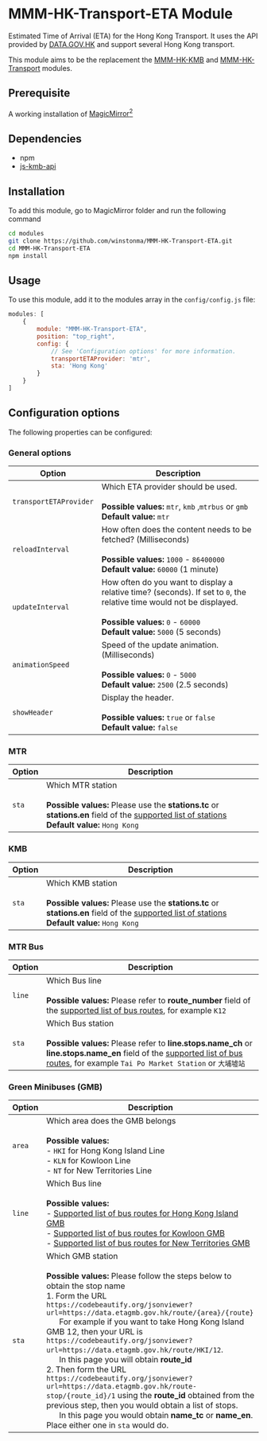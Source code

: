 # MMM-HK-Transport-ETA Module

Estimated Time of Arrival (ETA) for the Hong Kong Transport. It uses the API provided by [DATA.GOV.HK](https://data.gov.hk/) and support several Hong Kong transport.

This module aims to be the replacement the [MMM-HK-KMB](https://github.com/winstonma/MMM-HK-KMB) and [MMM-HK-Transport](https://github.com/winstonma/MMM-HK-Transport) modules.

## Prerequisite
A working installation of [MagicMirror<sup>2</sup>](https://github.com/MichMich/MagicMirror)
 
## Dependencies
  * npm
  * [js-kmb-api](https://github.com/miklcct/js-kmb-api)

## Installation
To add this module, go to MagicMirror folder and run the following command
```bash
cd modules
git clone https://github.com/winstonma/MMM-HK-Transport-ETA.git
cd MMM-HK-Transport-ETA
npm install
```

## Usage

To use this module, add it to the modules array in the `config/config.js` file:

````javascript
modules: [
	{
		module: "MMM-HK-Transport-ETA",
		position: "top_right",
		config: {
			// See 'Configuration options' for more information.
			transportETAProvider: 'mtr',
			sta: 'Hong Kong'
		}
	}
]
````


## Configuration options

The following properties can be configured:

### General options
| Option                       | Description
| ---------------------------- | -----------
| `transportETAProvider`            | Which ETA provider should be used. <br><br> **Possible values:** `mtr`, `kmb` ,`mtrbus` or `gmb`<br> **Default value:** `mtr`
| `reloadInterval`             | How often does the content needs to be fetched? (Milliseconds) <br><br> **Possible values:** `1000` - `86400000` <br> **Default value:** `60000` (1 minute)
| `updateInterval`   | How often do you want to display a relative time? (seconds). If set to `0`, the relative time would not be displayed.<br><br>  **Possible values:** `0` - `60000` <br> **Default value:** `5000` (5 seconds)
| `animationSpeed`   | Speed of the update animation. (Milliseconds) <br><br> **Possible values:** `0` - `5000` <br> **Default value:** `2500` (2.5 seconds)
| `showHeader`       | Display the header. <br><br> **Possible values:** `true` or `false` <br> **Default value:** `false`

### MTR

| Option                       | Description
| ---------------------------- | -----------
| `sta`                    | Which MTR station <br><br> **Possible values:** Please use the **stations.tc** or **stations.en** field of the [supported list of stations](https://codebeautify.org/jsonviewer?url=https://raw.githubusercontent.com/kirosc/telegram-hketa/master/data/mtr-lines.json)<br> **Default value:** `Hong Kong`

### KMB

| Option                       | Description
| ---------------------------- | -----------
| `sta`                    | Which KMB station <br><br> **Possible values:** Please use the **stations.tc** or **stations.en** field of the [supported list of stations](https://codebeautify.org/jsonviewer?url=https://raw.githubusercontent.com/kirosc/telegram-hketa/master/data/mtr-lines.json)<br> **Default value:** `Hong Kong`

### MTR Bus

| Option                       | Description
| ---------------------------- | -----------
| `line`                 | Which Bus line <br><br> **Possible values:** Please refer to **route_number** field of the [supported list of bus routes](https://codebeautify.org/jsonviewer?url=https://raw.githubusercontent.com/kirosc/telegram-hketa/master/data/routes-mtr.json), for example `K12`
| `sta`                    | Which Bus station <br><br> **Possible values:** Please refer to **line.stops.name_ch** or  **line.stops.name_en** field of the [supported list of bus routes](https://codebeautify.org/jsonviewer?url=https://raw.githubusercontent.com/kirosc/telegram-hketa/master/data/routes-mtr.json), for example `Tai Po Market Station` or `大埔墟站`

### Green Minibuses (GMB)

| Option                       | Description
| ---------------------------- | -----------
| `area`                 | Which area does the GMB belongs <br><br> **Possible values:**<br>- `HKI` for Hong Kong Island Line<br>- `KLN` for Kowloon Line<br>- `NT` for New Territories Line
| `line`                 | Which Bus line <br><br> **Possible values:**<br>- [Supported list of bus routes for Hong Kong Island GMB](https://data.etagmb.gov.hk/route/HKI)<br>- [Supported list of bus routes for Kowloon GMB](https://data.etagmb.gov.hk/route/KLN)<br>- [Supported list of bus routes for New Territories GMB](https://data.etagmb.gov.hk/route/NT)
| `sta`                    | Which GMB station <br><br> **Possible values:** Please follow the steps below to obtain the stop name<br>1. Form the URL `https://codebeautify.org/jsonviewer?url=https://data.etagmb.gov.hk/route/{area}/{route}`<br>&nbsp;&nbsp;&nbsp;&nbsp;&nbsp;&nbsp;For example if you want to take Hong Kong Island GMB 12, then your URL is `https://codebeautify.org/jsonviewer?url=https://data.etagmb.gov.hk/route/HKI/12`.<br>&nbsp;&nbsp;&nbsp;&nbsp;&nbsp;&nbsp;In this page you will obtain **route_id**<br>2. Then form the URL `https://codebeautify.org/jsonviewer?url=https://data.etagmb.gov.hk/route-stop/{route_id}/1` using the **route_id** obtained from the previous step, then you would obtain a list of stops.<br>&nbsp;&nbsp;&nbsp;&nbsp;&nbsp;&nbsp;In this page you would obtain **name_tc** or **name_en**. Place either one in `sta` would do.